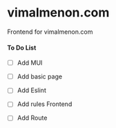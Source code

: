 # vimalmenon.com
Frontend for vimalmenon.com

#### To Do List
- [ ] Add MUI
- [ ] Add basic page
- [ ] Add Eslint
- [ ] Add rules Frontend
- [ ] Add Route

